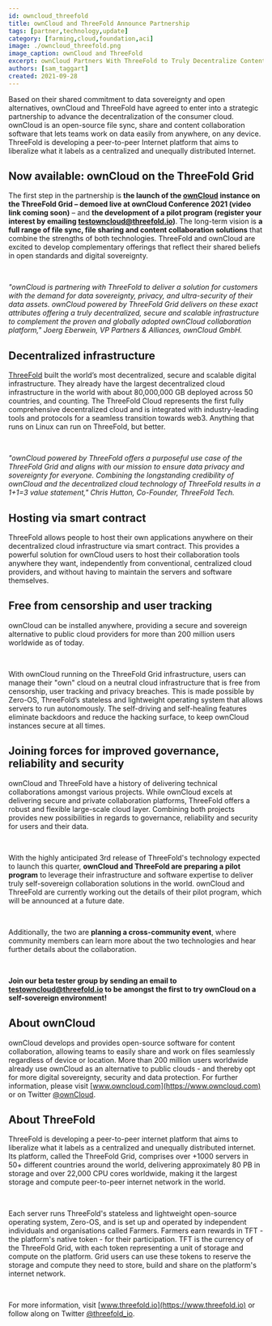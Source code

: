 ```yaml
---
id: owncloud_threefold
title: ownCloud and ThreeFold Announce Partnership
tags: [partner,technology,update]
category: [farming,cloud,foundation,aci]
image: ./owncloud_threefold.png
image_caption: ownCloud and ThreeFold
excerpt: ownCloud Partners With ThreeFold to Truly Decentralize Content Collaboration
authors: [sam_taggart]
created: 2021-09-28
---
```


Based on their shared commitment to data sovereignty and open alternatives, ownCloud and ThreeFold have agreed to enter into a strategic partnership to advance the decentralization of the consumer cloud. ownCloud is an open-source file sync, share and content collaboration software that lets teams work on data easily from anywhere, on any device. ThreeFold is developing a peer-to-peer Internet platform that aims to liberalize what it labels as a centralized and unequally distributed Internet.

## Now available: ownCloud on the ThreeFold Grid

The first step in the partnership is **the launch of the [ownCloud](https://www.owncloud.com) instance on the ThreeFold Grid – demoed live at ownCloud Conference 2021 (video link coming soon)** – and **the development of  a pilot program (register your interest by emailing testowncloud@threefold.io)**. The long-term vision is **a full range of file sync, file sharing and content collaboration solutions** that combine the strengths of both technologies. ThreeFold and ownCloud are excited to develop complementary offerings that reflect their shared beliefs in open standards and digital sovereignty. 

<br/>

*"ownCloud is partnering with ThreeFold to deliver a solution for customers with the demand for data sovereignty, privacy, and ultra-security of their data assets. ownCloud powered by ThreeFold Grid delivers on these exact attributes offering a truly decentralized, secure and scalable infrastructure to complement the proven and globally adopted ownCloud collaboration platform," Joerg Eberwein, VP Partners & Alliances, ownCloud GmbH.*

## Decentralized infrastructure

[ThreeFold](https://threefold.io) built the world’s most decentralized, secure and scalable digital infrastructure. They already have the largest decentralized cloud infrastructure in the world with about 80,000,000 GB deployed across 50 countries, and counting. The ThreeFold Cloud represents the first fully comprehensive decentralized cloud and is integrated with industry-leading tools and protocols for a seamless transition towards web3. Anything that runs on Linux can run on ThreeFold, but better.

<br/>

*"ownCloud powered by ThreeFold offers a purposeful use case of the ThreeFold Grid and aligns with our mission to ensure data privacy and sovereignty for everyone. Combining the longstanding credibility of ownCloud and the decentralized cloud technology of ThreeFold results in a 1+1=3 value statement," Chris Hutton, Co-Founder, ThreeFold Tech.*

## Hosting via smart contract

ThreeFold allows people to host their own applications anywhere on their decentralized cloud infrastructure via smart contract. This provides a powerful solution for ownCloud users to host their collaboration tools anywhere they want, independently from conventional, centralized cloud providers, and without having to maintain the servers and software themselves.

## Free from censorship and user tracking

ownCloud can be installed anywhere, providing a secure and sovereign alternative to public cloud providers ​​for more than 200 million users worldwide as of today.

<br/>

With ownCloud running on the ThreeFold Grid infrastructure, users can manage their "own" cloud on a neutral cloud infrastructure that is free from censorship, user tracking and privacy breaches. This is made possible by Zero-OS, ThreeFold’s stateless and lightweight operating system that allows servers to run autonomously. The self-driving and self-healing features eliminate backdoors and reduce the hacking surface, to keep ownCloud instances secure at all times.

## Joining forces for improved governance, reliability and security

ownCloud and ThreeFold have a history of delivering technical collaborations amongst various projects. While ownCloud excels at delivering secure and private collaboration platforms, ThreeFold offers a robust and flexible large-scale cloud layer. Combining both projects provides new possibilities in regards to governance, reliability and security for users and their data. 

<br/>

With the highly anticipated 3rd release of ThreeFold's technology expected to launch this quarter, **ownCloud and ThreeFold are preparing a pilot program** to leverage their infrastructure and software expertise to deliver truly self-sovereign collaboration solutions in the world. ownCloud and ThreeFold are currently working out the details of their pilot program, which will be announced at a future date.

<br/>

Additionally, the two are **planning a cross-community event**, where community members can learn more about the two technologies and hear further details about the collaboration.

<br/>

**Join our beta tester group by sending an email to testowncloud@threefold.io to be amongst the first to try ownCloud on a self-sovereign environment!**

## About ownCloud

ownCloud develops and provides open-source software for content collaboration, allowing teams to easily share and work on files seamlessly regardless of device or location. More than 200 million users worldwide already use ownCloud as an alternative to public clouds - and thereby opt for more digital sovereignty, security and data protection. For further information, please visit [www.owncloud.com](https://www.owncloud.com) or on Twitter [@ownCloud](https://twitter.com/ownCloud).

## About ThreeFold

ThreeFold is developing a peer-to-peer internet platform that aims to liberalize what it labels as a centralized and unequally distributed internet. Its platform, called the ThreeFold Grid, comprises over +1000 servers in 50+ different countries around the world, delivering approximately 80 PB in storage and over 22,000 CPU cores worldwide, making it the largest storage and compute peer-to-peer internet network in the world.

<br/>

Each server runs ThreeFold's stateless and lightweight open-source operating system, Zero-OS, and is set up and operated by independent individuals and organisations called Farmers. Farmers earn rewards in TFT - the platform's native token - for their participation. TFT is the currency of the ThreeFold Grid, with each token representing a unit of storage and compute on the platform. Grid users can use these tokens to reserve the storage and compute they need to store, build and share on the platform's internet network.

<br/>

For more information, visit [www.threefold.io](https://www.threefold.io) or follow along on Twitter [@threefold_io](https://twitter.com/threefold_io).
